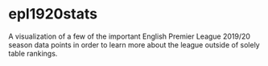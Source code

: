 # epl1920stats

A visualization of a few of the important English Premier League 2019/20 season data points in order to learn more about the league outside of solely table rankings.
